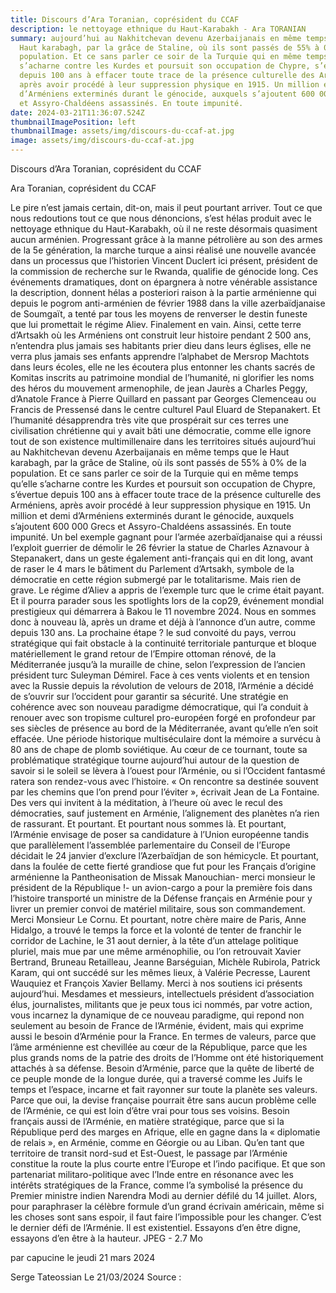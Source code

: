 ```yaml
---
title: Discours d’Ara Toranian, coprésident du CCAF
description: le nettoyage ethnique du Haut-Karabakh - Ara TORANIAN
summary: aujourd’hui au Nakhitchevan devenu Azerbaijanais en même temps que le
  Haut karabagh, par la grâce de Staline, où ils sont passés de 55% à 0% de la
  population. Et ce sans parler ce soir de la Turquie qui en même temps qu’elle
  s’acharne contre les Kurdes et poursuit son occupation de Chypre, s’évertue
  depuis 100 ans à effacer toute trace de la présence culturelle des Arméniens,
  après avoir procédé à leur suppression physique en 1915. Un million et demi
  d’Arméniens exterminés durant le génocide, auxquels s’ajoutent 600 000 Grecs
  et Assyro-Chaldéens assassinés. En toute impunité.
date: 2024-03-21T11:36:07.524Z
thumbnailImagePosition: left
thumbnailImage: assets/img/discours-du-ccaf-at.jpg
image: assets/img/discours-du-ccaf-at.jpg
---
```

Discours d’Ara Toranian, coprésident du CCAF


Ara Toranian, coprésident du CCAF

Le pire n’est jamais certain, dit-on, mais il peut pourtant arriver. Tout ce que nous redoutions tout ce que nous dénoncions, s’est hélas produit avec le nettoyage ethnique du Haut-Karabakh, où il ne reste désormais quasiment aucun arménien. Progressant grâce à la manne pétrolière au son des armes de la 5e génération, la marche turque a ainsi réalisé une nouvelle avancée dans un processus que l’historien Vincent Duclert ici présent, président de la commission de recherche sur le Rwanda, qualifie de génocide long.
Ces événements dramatiques, dont on épargnera à notre vénérable assistance la description, donnent hélas a posteriori raison à la partie arménienne qui depuis le pogrom anti-arménien de février 1988 dans la ville azerbaïdjanaise de Soumgaït, a tenté par tous les moyens de renverser le destin funeste que lui promettait le régime Aliev. Finalement en vain. Ainsi, cette terre d’Artsakh où les Arméniens ont construit leur histoire pendant 2 500 ans, n’entendra plus jamais ses habitants prier dieu dans leurs églises, elle ne verra plus jamais ses enfants apprendre l’alphabet de Mersrop Machtots dans leurs écoles, elle ne les écoutera plus entonner les chants sacrés de Komitas inscrits au patrimoine mondial de l’humanité, ni glorifier les noms des héros du mouvement armenophile, de jean Jaurès a Charles Peggy, d’Anatole France à Pierre Quillard en passant par Georges Clemenceau ou Francis de Pressensé dans le centre culturel Paul Eluard de Stepanakert.
Et l’humanité désapprendra très vite que prospérait sur ces terres une civilisation chrétienne qui y avait bâti une démocratie, comme elle ignore tout de son existence multimillenaire dans les territoires situés aujourd’hui au Nakhitchevan devenu Azerbaijanais en même temps que le Haut karabagh, par la grâce de Staline, où ils sont passés de 55% à 0% de la population. Et ce sans parler ce soir de la Turquie qui en même temps qu’elle s’acharne contre les Kurdes et poursuit son occupation de Chypre, s’évertue depuis 100 ans à effacer toute trace de la présence culturelle des Arméniens, après avoir procédé à leur suppression physique en 1915. Un million et demi d’Arméniens exterminés durant le génocide, auxquels s’ajoutent 600 000 Grecs et Assyro-Chaldéens assassinés. En toute impunité.
Un bel exemple gagnant pour l’armée azerbaïdjanaise qui a réussi l’exploit guerrier de démolir le 26 février la statue de Charles Aznavour à Stepanakert, dans un geste également anti-français qui en dit long, avant de raser le 4 mars le bâtiment du Parlement d’Artsakh, symbole de la démocratie en cette région submergé par le totalitarisme.
Mais rien de grave. Le régime d’Aliev a appris de l’exemple turc que le crime était payant. Et il pourra parader sous les spotlights lors de la cop29, événement mondial prestigieux qui démarrera à Bakou le 11 novembre 2024.
Nous en sommes donc à nouveau là, après un drame et déjà à l’annonce d’un autre, comme depuis 130 ans.
La prochaine étape ? le sud convoité du pays, verrou stratégique qui fait obstacle à la continuité territoriale panturque et bloque matériellement le grand retour de l’Empire ottoman rénové, de la Méditerranée jusqu’à la muraille de chine, selon l’expression de l’ancien président turc Suleyman Démirel.
Face à ces vents violents et en tension avec la Russie depuis la révolution de velours de 2018, l’Arménie a décidé de s’ouvrir sur l’occident pour garantir sa sécurité. Une stratégie en cohérence avec son nouveau paradigme démocratique, qui l’a conduit à renouer avec son tropisme culturel pro-européen forgé en profondeur par ses siècles de présence au bord de la Méditerranée, avant qu’elle n’en soit effacée. Une période historique multiséculaire dont la mémoire a survécu à 80 ans de chape de plomb soviétique.
Au cœur de ce tournant, toute sa problématique stratégique tourne aujourd’hui autour de la question de savoir si le soleil se lèvera à l’ouest pour l’Arménie, ou si l’Occident fantasmé ratera son rendez-vous avec l’histoire. « On rencontre sa destinée souvent par les chemins que l’on prend pour l’éviter », écrivait Jean de La Fontaine. Des vers qui invitent à la méditation, à l’heure où avec le recul des démocraties, sauf justement en Arménie, l’alignement des planètes n’a rien de rassurant.
Et pourtant. Et pourtant nous sommes là. Et pourtant, l’Arménie envisage de poser sa candidature à l’Union européenne tandis que parallèlement l’assemblée parlementaire du Conseil de l’Europe décidait le 24 janvier d’exclure l’Azerbaïdjan de son hémicycle.
Et pourtant, dans la foulée de cette fierté grandiose que fut pour les Français d’origine arménienne la Pantheonisation de Missak Manouchian- merci monsieur le président de la République !- un avion-cargo a pour la première fois dans l’histoire transporté un ministre de la Défense français en Arménie pour y livrer un premier convoi de matériel militaire, sous son commandement. Merci Monsieur Le Cornu.
Et pourtant, notre chère maire de Paris, Anne Hidalgo, a trouvé le temps la force et la volonté de tenter de franchir le corridor de Lachine, le 31 aout dernier, à la tête d’un attelage politique pluriel, mais mue par une même arménophilie, ou l’on retrouvait Xavier Bertrand, Bruneau Retailleau, Jeanne Barséguian, Michèle Rubirola, Patrick Karam, qui ont succédé sur les mêmes lieux, à Valérie Pecresse, Laurent Wauquiez et François Xavier Bellamy.
Merci à nos soutiens ici présents aujourd’hui.
Mesdames et messieurs, intellectuels président d’association élus, journalistes, militants que je peux tous ici nommés, par votre action, vous incarnez la dynamique de ce nouveau paradigme, qui repond non seulement au besoin de France de l’Arménie, évident, mais qui exprime aussi le besoin d’Arménie pour la France. En termes de valeurs, parce que l’âme arménienne est chevillée au cœur de la République, parce que les plus grands noms de la patrie des droits de l’Homme ont été historiquement attachés à sa défense. Besoin d’Arménie, parce que la quête de liberté de ce peuple monde de la longue durée, qui a traversé comme les Juifs le temps et l’espace, incarne et fait rayonner sur toute la planète ses valeurs. Parce que oui, la devise française pourrait être sans aucun problème celle de l’Arménie, ce qui est loin d’être vrai pour tous ses voisins.
Besoin français aussi de l’Arménie, en matière stratégique, parce que si la République perd des marges en Afrique, elle en gagne dans la « diplomatie de relais », en Arménie, comme en Géorgie ou au Liban. Qu’en tant que territoire de transit nord-sud et Est-Ouest, le passage par l’Arménie constitue la route la plus courte entre l’Europe et l’indo pacifique. Et que son partenariat militaro-politique avec l’Inde entre en résonance avec les intérêts stratégiques de la France, comme l’a symbolisé la présence du Premier ministre indien Narendra Modi au dernier défilé du 14 juillet. Alors, pour paraphraser la célèbre formule d’un grand écrivain américain, même si les choses sont sans espoir, il faut faire l’impossible pour les changer. C’est le dernier défi de l’Arménie. Il est existentiel. Essayons d’en être digne, essayons d’en être à la hauteur.
JPEG - 2.7 Mo

par capucine le jeudi 21 mars 2024

S﻿erge Tateossian Le 21/03/2024  Source :